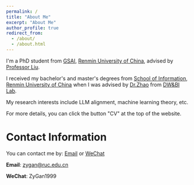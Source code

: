 ```yaml
---
permalink: /
title: "About Me"
excerpt: "About Me"
author_profile: true
redirect_from: 
  - /about/
  - /about.html
---
```

I'm a PhD student from [GSAI](http://ai.ruc.edu.cn/), [Renmin University of China](https://www.ruc.edu.cn/), advised by [Professor Liu](https://gsai.ruc.edu.cn/liuyong). 

I received my bachelor's and master's degrees from [School of Information](https://info.ruc.edu.cn/), [Renmin University of China](https://www.ruc.edu.cn/) when I was advised by [Dr.Zhao](http://dblp.uni-trier.de/pers/hd/z/Zhao:Suyun) from [DW&BI Lab](http://info.ruc.edu.cn/jsky/xsky/kytd/jsx/sjckyswznsys/index.htm).

My research interests include LLM alignment, machine learning theory, etc.

For more details, you can click the button "CV" at the top of the website.

Contact Information
=====
You can contact me by:
[Email](mailto:zygan@ruc.edu.cn) or 
[WeChat](../assets/9581685951582_.pic.jpg)

**Email**: zygan@ruc.edu.cn

**WeChat**: ZyGan1999
